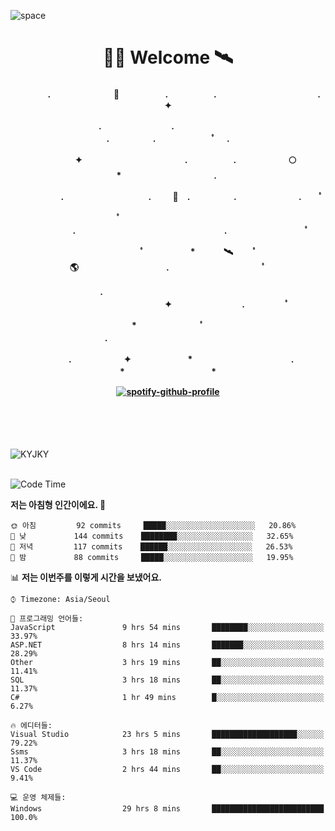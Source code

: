 ![space](https://user-images.githubusercontent.com/93513959/153272999-db6423b1-a80f-4b72-bf4c-7be2c9d6d328.png)



<h1 align="center">👨‍🚀 Welcome  🛰︎</h1>
<h4 align='center'>
<p align="center">　　　　.　　　　　　  　🌠　　　   　. 　　　　　.　　　　　　　　　　　  . 　　　 　       ✦     </p>
<p align="center">.　　　　　　　　.　　  　　　　  　 　　　　　　　　　　　.　　　　　.　　　　   　 ﾟ             　.        </p>
<p align="center">　　　　✦　　　　　  　　　　    　. 　　　　　.　　　　　　🌕　*　　　　　　　　　　  . 　　　 　            </p>
<p align="center">　　  　         　　. 　　　　   　 　　　.     　   　🚀　.　　　　　.　　　   　　　 .             　 ﾟ   </p>
<p align="center">　　ﾟ　　　　　　　　  　　　　   　 　　　　.　　　　　　　　　　　　　　　　　.   　　　            　  　　　ﾟ</p>
<p align="center"> 　　　　　　　ﾟ　　　 　　*　　   🛰︎　 　ﾟ　　　　🌎　　　　　　　　　　.　　　　　　　   　　  ﾟ          　   </p>
<p align="center">.　　　　　　　　　　  　　　　   　 　　　　　　　　　　　　 ✦　　　　　　　　.　   　　             ﾟ　  　　   </p>
<p align="center">　　　*　　　　　　  　ﾟ　　   　 　　　　.　　　　　　　　　　　　　　　　   　　            　  　　            </p>
<p align="center">　　　.　　　　　　✦  　　　　　   *　 　　　　　　　　　　.　　　　　　　*　　　　　   　              　  　*　  </p>

[![spotify-github-profile](https://spotify-github-profile.vercel.app/api/view?uid=316vepr7x7ia45xvcuqyysvtmpfe&cover_image=true&theme=novatorem&bar_color=37bac3&bar_color_cover=false)](https://spotify-github-profile.vercel.app/api/view?uid=316vepr7x7ia45xvcuqyysvtmpfe&redirect=true)

</h4>

<br>
<br>
<br>

<p align="left"><img src="https://github-readme-stats.vercel.app/api/top-langs?username=KYJKY&show_icons=true&locale=en&layout=compact&theme=radical" alt="KYJKY" />
<!--<img src="https://github-readme-stats.vercel.app/api?username=KYJKY&show_icons=true&locale=en&theme=radical" alt="KYJKY" />--> <br><br></p>

<!--START_SECTION:waka-->
![Code Time](http://img.shields.io/badge/Code%20Time-758%20hrs%2031%20mins-blue)

**저는 아침형 인간이에요. 🐤** 

```text
🌞 아침         92 commits     █████░░░░░░░░░░░░░░░░░░░░   20.86% 
🌆 낮　         144 commits    ████████░░░░░░░░░░░░░░░░░   32.65% 
🌃 저녁         117 commits    ██████░░░░░░░░░░░░░░░░░░░   26.53% 
🌙 밤　         88 commits     █████░░░░░░░░░░░░░░░░░░░░   19.95%

```


📊 **저는 이번주를 이렇게 시간을 보냈어요.** 

```text
⌚︎ Timezone: Asia/Seoul

💬 프로그래밍 언어들: 
JavaScript               9 hrs 54 mins       ████████░░░░░░░░░░░░░░░░░   33.97% 
ASP.NET                  8 hrs 14 mins       ███████░░░░░░░░░░░░░░░░░░   28.29% 
Other                    3 hrs 19 mins       ██░░░░░░░░░░░░░░░░░░░░░░░   11.41% 
SQL                      3 hrs 18 mins       ██░░░░░░░░░░░░░░░░░░░░░░░   11.37% 
C#                       1 hr 49 mins        █░░░░░░░░░░░░░░░░░░░░░░░░   6.27%

🔥 에디터들: 
Visual Studio            23 hrs 5 mins       ███████████████████░░░░░░   79.22% 
Ssms                     3 hrs 18 mins       ██░░░░░░░░░░░░░░░░░░░░░░░   11.37% 
VS Code                  2 hrs 44 mins       ██░░░░░░░░░░░░░░░░░░░░░░░   9.41%

💻 운영 체제들: 
Windows                  29 hrs 8 mins       █████████████████████████   100.0%

```


<!--END_SECTION:waka-->
